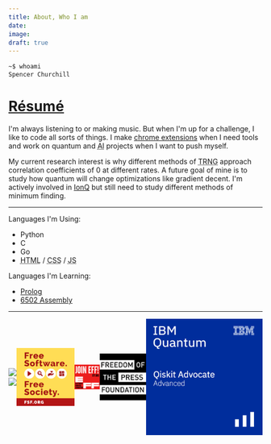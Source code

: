 ```yaml
---
title: About, Who I am
date:
image:
draft: true
---
```


```shell
~$ whoami
Spencer Churchill
```

# [Résumé](posts/data/resume/resume.pdf)

I'm always listening to or making music. But when I'm up for a challenge, I like to code all sorts of things. I make [chrome extensions](https://chrome.google.com/webstore/search/splch?_category=extensions) when I need tools and work on quantum and <abbr title="Artificial Intelligence">AI</abbr> projects when I want to push myself.

My current research interest is why different methods of <abbr title="True Random Number Generation">TRNG</abbr> approach correlation coefficients of 0 at different rates. A future goal of mine is to study how quantum will change optimizations like gradient decent. I'm actively involved in [IonQ](https://ionq.com/) but still need to study different methods of minimum finding.

---

Languages I'm Using:

- Python
- C
- Go
- <abbr title="HyperText Markup Language">HTML</abbr> / <abbr title="Cascading Style Sheets">CSS</abbr> / <abbr title="JavaScript">JS</abbr>

Languages I'm Learning:

- [Prolog](https://swish.swi-prolog.org/)
- [6502 Assembly](http://www.6502asm.com/)

---

<div style="display:flex;align-items:center;overflow-x:auto;">
	<div class="badge">
		<img src="https://img.shields.io/mozilla-observatory/grade/splch.net?publish&logo=mozilla&style=for-the-badge">
		<img src="https://img.shields.io/w3c-validation/default?logo=html5&style=for-the-badge&targetUrl=https%3A%2F%2Fsplch.net">
	</div>
	<a href="http://u.fsf.org/16e"><img class="badge" src="posts/images/badges/fsf.png" alt="Free Software Foundation"></a>
	<a href="https://www.eff.org/join"><img class="badge" src="posts/images/badges/eff.png" alt="Join EFF!"></a>
	<a href="https://freedom.press/about/"><img class="badge" src="posts/images/badges/fpf.jpg" alt="Freedom of the Press"></a>
	<a href="https://www.credly.com/badges/da0f89d5-8e25-4281-9d6a-e6df33892452"><img class="badge" src="posts/images/badges/qiskit.png" alt="Qiskit Advocate"></a>
</div>
